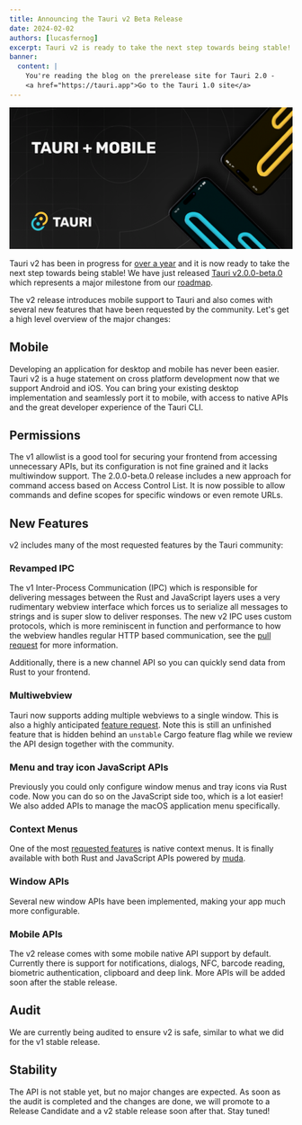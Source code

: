```yaml
---
title: Announcing the Tauri v2 Beta Release
date: 2024-02-02
authors: [lucasfernog]
excerpt: Tauri v2 is ready to take the next step towards being stable! 2.0.0-beta.0 has been published.
banner:
  content: |
    You're reading the blog on the prerelease site for Tauri 2.0 -
    <a href="https://tauri.app">Go to the Tauri 1.0 site</a>
---
```


![Hero Image](./tauri_2_0_0_alpha_0/header.png)

Tauri v2 has been in progress for [over a year](/blog/tauri-mobile-alpha) and it is now ready to take the next step towards being stable! We have just released [Tauri v2.0.0-beta.0](https://github.com/tauri-apps/tauri/releases/tag/tauri-v2.0.0-beta.0) which represents a major milestone from our [roadmap](/blog/roadmap-to-tauri-2-0#beta).

The v2 release introduces mobile support to Tauri and also comes with several new features that have been requested by the community. Let's get a high level overview of the major changes:

## Mobile

Developing an application for desktop and mobile has never been easier. Tauri v2 is a huge statement on cross platform development now that we support Android and iOS. You can bring your existing desktop implementation and seamlessly port it to mobile, with access to native APIs and the great developer experience of the Tauri CLI.

## Permissions

The v1 allowlist is a good tool for securing your frontend from accessing unnecessary APIs, but its configuration is not fine grained and it lacks multiwindow support. The 2.0.0-beta.0 release includes a new approach for command access based on Access Control List. It is now possible to allow commands and define scopes for specific windows or even remote URLs.

## New Features

v2 includes many of the most requested features by the Tauri community:

### Revamped IPC

The v1 Inter-Process Communication (IPC) which is responsible for delivering messages between the Rust and JavaScript layers uses a very rudimentary webview interface which forces us to serialize all messages to strings and is super slow to deliver responses. The new v2 IPC uses custom protocols, which is more reminiscent in function and performance to how the webview handles regular HTTP based communication, see the [pull request](https://github.com/tauri-apps/tauri/pull/7170#issuecomment-1583279023) for more information.

Additionally, there is a new channel API so you can quickly send data from Rust to your frontend.

### Multiwebview

Tauri now supports adding multiple webviews to a single window. This is also a highly anticipated [feature request](https://github.com/tauri-apps/tauri/issues/2709).
Note this is still an unfinished feature that is hidden behind an `unstable` Cargo feature flag while we review the API design together with the community.

### Menu and tray icon JavaScript APIs

Previously you could only configure window menus and tray icons via Rust code. Now you can do so on the JavaScript side too, which is a lot easier! We also added APIs to manage the macOS application menu specifically.

### Context Menus

One of the most [requested features](https://github.com/tauri-apps/tauri/issues/4338) is native context menus. It is finally available with both Rust and JavaScript APIs powered by [muda](https://github.com/tauri-apps/muda).

### Window APIs

Several new window APIs have been implemented, making your app much more configurable.

### Mobile APIs

The v2 release comes with some mobile native API support by default. Currently there is support for notifications, dialogs, NFC, barcode reading, biometric authentication, clipboard and deep link. More APIs will be added soon after the stable release.

## Audit

We are currently being audited to ensure v2 is safe, similar to what we did for the v1 stable release.

## Stability

The API is not stable yet, but no major changes are expected. As soon as the audit is completed and the changes are done, we will promote to a Release Candidate and a v2 stable release soon after that. Stay tuned!
